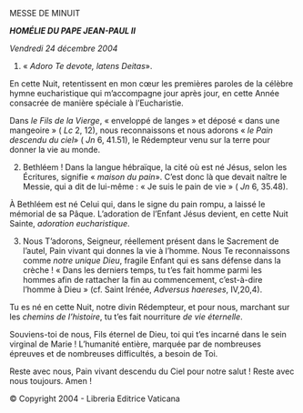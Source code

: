 MESSE DE MINUIT

***HOMÉLIE DU PAPE JEAN-PAUL II***

*Vendredi 24 décembre 2004*

1. « *Adoro Te devote, latens Deitas*».

En cette Nuit, retentissent en mon cœur les premières paroles de la célèbre hymne eucharistique qui m’accompagne jour après jour, en cette Année consacrée de manière spéciale à l’Eucharistie.

Dans *le Fils de la Vierge*, « enveloppé de langes » et déposé « dans une mangeoire » ( *Lc* 2, 12), nous reconnaissons et nous adorons « *le Pain descendu du ciel*» ( *Jn* 6, 41.51), le Rédempteur venu sur la terre pour donner la vie au monde.

2. Bethléem ! Dans la langue hébraïque, la cité où est né Jésus, selon les Écritures, signifie « *maison du pain*». C’est donc là que devait naître le Messie, qui a dit de lui-même : « Je suis le pain de vie » ( *Jn* 6, 35.48).

À Bethléem est né Celui qui, dans le signe du pain rompu, a laissé le mémorial de sa Pâque. L’adoration de l’Enfant Jésus devient, en cette Nuit Sainte, *adoration eucharistique*.

3. Nous T’adorons, Seigneur, réellement présent dans le Sacrement de l’autel, Pain vivant qui donnes la vie à l’homme. Nous Te reconnaissons comme *notre unique Dieu*, fragile Enfant qui es sans défense dans la crèche ! « Dans les derniers temps, tu t’es fait homme parmi les hommes afin de rattacher la fin au commencement, c’est-à-dire l’homme à Dieu » (cf. Saint Irénée, *Adversus haereses*, IV,20,4).

Tu es né en cette Nuit, notre divin Rédempteur, et pour nous, marchant sur les *chemins de l’histoire*, tu t’es fait nourriture *de vie éternelle*.

Souviens-toi de nous, Fils éternel de Dieu, toi qui t’es incarné dans le sein virginal de Marie ! L’humanité entière, marquée par de nombreuses épreuves et de nombreuses difficultés, a besoin de Toi.

Reste avec nous, Pain vivant descendu du Ciel pour notre salut ! Reste avec nous toujours. Amen !

© Copyright 2004 - Libreria Editrice Vaticana